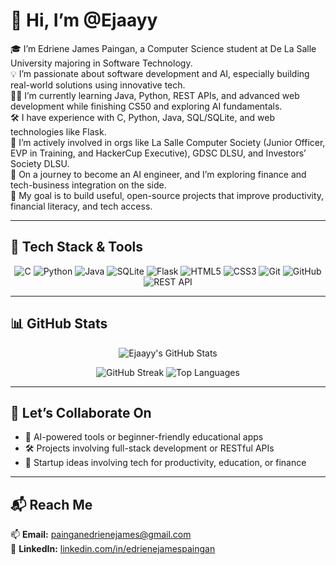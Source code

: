 # 👋 Hi, I’m @Ejaayy

🎓 I’m Edriene James Paingan, a Computer Science student at De La Salle University majoring in Software Technology.  
💡 I’m passionate about software development and AI, especially building real-world solutions using innovative tech.  
👨‍💻 I’m currently learning Java, Python, REST APIs, and advanced web development while finishing CS50 and exploring AI fundamentals.  
🛠️ I have experience with C, Python, Java, SQL/SQLite, and web technologies like Flask.  
🤝 I’m actively involved in orgs like La Salle Computer Society (Junior Officer, EVP in Training, and HackerCup Executive), GDSC DLSU, and Investors’ Society DLSU.  
🌱 On a journey to become an AI engineer, and I’m exploring finance and tech-business integration on the side.  
🎯 My goal is to build useful, open-source projects that improve productivity, financial literacy, and tech access.

---

## 🧠 Tech Stack & Tools

<p align="center">
  <img src="https://img.shields.io/badge/C-00599C?style=for-the-badge&logo=c&logoColor=white" alt="C"/>
  <img src="https://img.shields.io/badge/Python-3776AB?style=for-the-badge&logo=python&logoColor=white" alt="Python"/>
  <img src="https://img.shields.io/badge/Java-ED8B00?style=for-the-badge&logo=java&logoColor=white" alt="Java"/>
  <img src="https://img.shields.io/badge/SQLite-003B57?style=for-the-badge&logo=sqlite&logoColor=white" alt="SQLite"/>
  <img src="https://img.shields.io/badge/Flask-000000?style=for-the-badge&logo=flask&logoColor=white" alt="Flask"/>
  <img src="https://img.shields.io/badge/HTML5-E34F26?style=for-the-badge&logo=html5&logoColor=white" alt="HTML5"/>
  <img src="https://img.shields.io/badge/CSS3-1572B6?style=for-the-badge&logo=css3&logoColor=white" alt="CSS3"/>
  <img src="https://img.shields.io/badge/Git-F05032?style=for-the-badge&logo=git&logoColor=white" alt="Git"/>
  <img src="https://img.shields.io/badge/GitHub-181717?style=for-the-badge&logo=github&logoColor=white" alt="GitHub"/>
  <img src="https://img.shields.io/badge/REST%20API-000000?style=for-the-badge&logo=fastapi&logoColor=white" alt="REST API"/>
</p>

---

## 📊 GitHub Stats

<p align="center">
  <img src="https://github-readme-stats.vercel.app/api?username=Ejaayy&show_icons=true&theme=tokyonight&include_all_commits=true&hide_border=true" alt="Ejaayy's GitHub Stats" />
</p>

<div align="center">
  <img src="https://github-readme-streak-stats.herokuapp.com?user=Ejaayy&theme=tokyonight&hide_border=true" alt="GitHub Streak" />
  <img src="https://github-readme-stats.vercel.app/api/top-langs/?username=Ejaayy&layout=compact&theme=tokyonight&hide_border=true" alt="Top Languages" />
</div>

---

## 🤝 Let’s Collaborate On

- 🧠 AI-powered tools or beginner-friendly educational apps  
- 🛠️ Projects involving full-stack development or RESTful APIs  
- 🚀 Startup ideas involving tech for productivity, education, or finance  

---

## 📬 Reach Me

📫 **Email:** painganedrienejames@gmail.com  
🔗 **LinkedIn:** [linkedin.com/in/edrienejamespaingan](https://www.linkedin.com/in/edrienejamespaingan)

<!---
Ejaayy/Ejaayy is a ✨ special ✨ repository because its `README.md` (this file) appears on your GitHub profile.
You can click the Preview link to take a look at your changes.
--->
